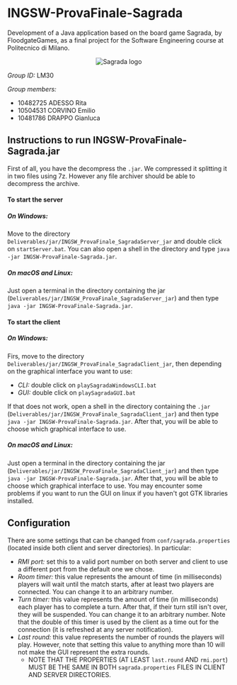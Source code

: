 # INGSW-ProvaFinale-Sagrada

Development of a Java application based on the board game Sagrada, by FloodgateGames, 
as a final project for the Software Engineering course at Politecnico di Milano.

<p align="center">
  <img src="https://github.com/Cr0w19/INGSW-ProvaFinale-Sagrada/blob/Model-Development/src/main/resources/Logo.jpg" alt="Sagrada logo">
</p>

*Group ID:* LM30

*Group members:*
+ 10482725 ADESSO Rita
+ 10504531 CORVINO Emilio
+ 10481786 DRAPPO Gianluca

## Instructions to run INGSW-ProvaFinale-Sagrada.jar
First of all, you have the decompress the `.jar`. We compressed it splitting it in two files using 7z. However any file archiver should be able to decompress the archive.
#### To start the server
##### On Windows:
Move to the directory `Deliverables/jar/INGSW_ProvaFinale_SagradaServer_jar` and double click on `startServer.bat`.
You can also open a shell in the directory and type `java -jar INGSW-ProvaFinale-Sagrada.jar`.

##### On macOS and Linux:
Just open a terminal in the directory containing the jar (`Deliverables/jar/INGSW_ProvaFinale_SagradaServer_jar`) and then type `java -jar INGSW-ProvaFinale-Sagrada.jar`.

#### To start the client
##### On Windows: 
Firs, move to the directory `Deliverables/jar/INGSW_ProvaFinale_SagradaClient_jar`, then depending on the graphical interface you want to use:
* _CLI:_ double click on `playSagradaWindowsCLI.bat`
* _GUI:_ double click on `playSagradaGUI.bat`

If that does not work, open a shell in the directory containing the `.jar` (`Deliverables/jar/INGSW_ProvaFinale_SagradaClient_jar`) and then type `java -jar INGSW-ProvaFinale-Sagrada.jar`. After that, you will be able to choose which graphical interface to use.

##### On macOS and Linux:
Just open a terminal in the directory containing the jar (`Deliverables/jar/INGSW_ProvaFinale_SagradaClient_jar`) and then type `java -jar INGSW-ProvaFinale-Sagrada.jar`. After that, you will be able to choose which graphical interface to use.
You may encounter some problems if you want to run the GUI on linux if you haven't got GTK libraries installed.

## Configuration
There are some settings that can be changed from `conf/sagrada.properties` (located inside both client and server directories). In particular:
* _RMI port:_ set this to a valid port number on both server and client to use a different port from the default one we chose.
* _Room timer:_ this value represents the amount of time (in milliseconds) players will wait until the match starts, after at least two players are connected. You can change it to an arbitrary number.
* _Turn timer:_ this value represents the amount of time (in milliseconds) each player has to complete a turn. After that, if their turn still isn't over, they will be suspended. You can change it to an arbitrary number.
Note that the double of this timer is used by the client as a time out for the connection (it is refreshed at any server notification).
* _Last round:_ this value represents the number of rounds the players will play. However, note that setting this value to anything more than 10 will not make the GUI represent the extra rounds.
  * NOTE THAT THE PROPERTIES (AT LEAST `last.round` AND `rmi.port`) MUST BE THE SAME IN BOTH `sagrada.properties` FILES IN CLIENT AND SERVER DIRECTORIES.
